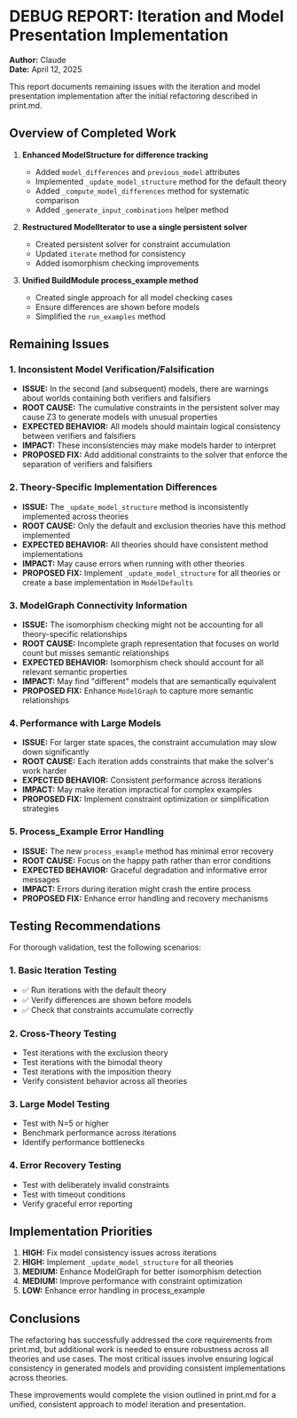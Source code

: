 # DEBUG REPORT: Iteration and Model Presentation Implementation

**Author:** Claude  
**Date:** April 12, 2025

This report documents remaining issues with the iteration and model presentation implementation
after the initial refactoring described in print.md.

## Overview of Completed Work

1. **Enhanced ModelStructure for difference tracking**
   - Added `model_differences` and `previous_model` attributes
   - Implemented `_update_model_structure` method for the default theory
   - Added `_compute_model_differences` method for systematic comparison
   - Added `_generate_input_combinations` helper method

2. **Restructured ModelIterator to use a single persistent solver**
   - Created persistent solver for constraint accumulation
   - Updated `iterate` method for consistency
   - Added isomorphism checking improvements

3. **Unified BuildModule process_example method**
   - Created single approach for all model checking cases
   - Ensure differences are shown before models
   - Simplified the `run_examples` method

## Remaining Issues

### 1. Inconsistent Model Verification/Falsification

- **ISSUE:** In the second (and subsequent) models, there are warnings about worlds containing both verifiers and falsifiers
- **ROOT CAUSE:** The cumulative constraints in the persistent solver may cause Z3 to generate models with unusual properties
- **EXPECTED BEHAVIOR:** All models should maintain logical consistency between verifiers and falsifiers
- **IMPACT:** These inconsistencies may make models harder to interpret
- **PROPOSED FIX:** Add additional constraints to the solver that enforce the separation of verifiers and falsifiers

### 2. Theory-Specific Implementation Differences

- **ISSUE:** The `_update_model_structure` method is inconsistently implemented across theories
- **ROOT CAUSE:** Only the default and exclusion theories have this method implemented
- **EXPECTED BEHAVIOR:** All theories should have consistent method implementations
- **IMPACT:** May cause errors when running with other theories
- **PROPOSED FIX:** Implement `_update_model_structure` for all theories or create a base implementation in `ModelDefaults`

### 3. ModelGraph Connectivity Information

- **ISSUE:** The isomorphism checking might not be accounting for all theory-specific relationships
- **ROOT CAUSE:** Incomplete graph representation that focuses on world count but misses semantic relationships
- **EXPECTED BEHAVIOR:** Isomorphism check should account for all relevant semantic properties
- **IMPACT:** May find "different" models that are semantically equivalent
- **PROPOSED FIX:** Enhance `ModelGraph` to capture more semantic relationships

### 4. Performance with Large Models

- **ISSUE:** For larger state spaces, the constraint accumulation may slow down significantly
- **ROOT CAUSE:** Each iteration adds constraints that make the solver's work harder
- **EXPECTED BEHAVIOR:** Consistent performance across iterations
- **IMPACT:** May make iteration impractical for complex examples
- **PROPOSED FIX:** Implement constraint optimization or simplification strategies

### 5. Process_Example Error Handling

- **ISSUE:** The new `process_example` method has minimal error recovery
- **ROOT CAUSE:** Focus on the happy path rather than error conditions
- **EXPECTED BEHAVIOR:** Graceful degradation and informative error messages
- **IMPACT:** Errors during iteration might crash the entire process
- **PROPOSED FIX:** Enhance error handling and recovery mechanisms

## Testing Recommendations

For thorough validation, test the following scenarios:

### 1. Basic Iteration Testing
- ✅ Run iterations with the default theory
- ✅ Verify differences are shown before models
- ✅ Check that constraints accumulate correctly

### 2. Cross-Theory Testing
- Test iterations with the exclusion theory
- Test iterations with the bimodal theory
- Test iterations with the imposition theory
- Verify consistent behavior across all theories

### 3. Large Model Testing
- Test with N=5 or higher
- Benchmark performance across iterations
- Identify performance bottlenecks

### 4. Error Recovery Testing
- Test with deliberately invalid constraints
- Test with timeout conditions
- Verify graceful error reporting

## Implementation Priorities

1. **HIGH:** Fix model consistency issues across iterations
2. **HIGH:** Implement `_update_model_structure` for all theories
3. **MEDIUM:** Enhance ModelGraph for better isomorphism detection
4. **MEDIUM:** Improve performance with constraint optimization
5. **LOW:** Enhance error handling in process_example

## Conclusions

The refactoring has successfully addressed the core requirements from print.md, but additional work is needed to ensure robustness across all theories and use cases. The most critical issues involve ensuring logical consistency in generated models and providing consistent implementations across theories.

These improvements would complete the vision outlined in print.md for a unified, consistent approach to model iteration and presentation.
